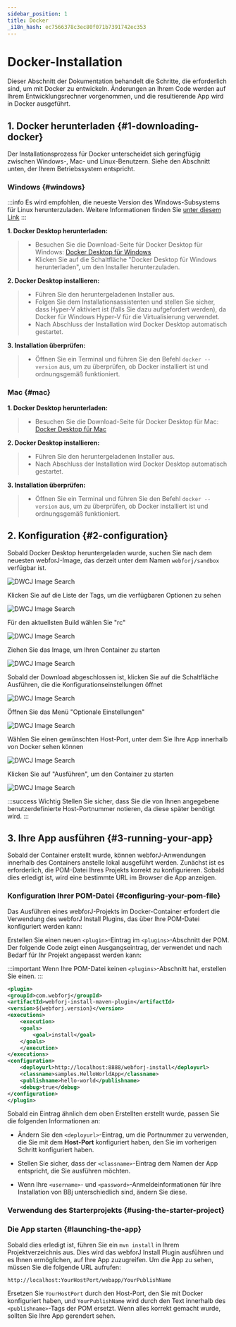 ```yaml
---
sidebar_position: 1
title: Docker
_i18n_hash: ec7566378c3ec80f071b7391742ec353
---
```

# Docker-Installation

Dieser Abschnitt der Dokumentation behandelt die Schritte, die erforderlich sind, um mit Docker zu entwickeln. Änderungen an Ihrem Code werden auf Ihrem Entwicklungsrechner vorgenommen, und die resultierende App wird in Docker ausgeführt.

## 1. Docker herunterladen {#1-downloading-docker}

Der Installationsprozess für Docker unterscheidet sich geringfügig zwischen Windows-, Mac- und Linux-Benutzern. Siehe den Abschnitt unten, der Ihrem Betriebssystem entspricht.

### Windows {#windows}

:::info
Es wird empfohlen, die neueste Version des Windows-Subsystems für Linux herunterzuladen. Weitere Informationen finden Sie [unter diesem Link](https://learn.microsoft.com/en-us/windows/wsl/install)
:::

**1. Docker Desktop herunterladen:**
>- Besuchen Sie die Download-Seite für Docker Desktop für Windows: [Docker Desktop für Windows](https://www.docker.com/products/docker-desktop/)
>- Klicken Sie auf die Schaltfläche "Docker Desktop für Windows herunterladen", um den Installer herunterzuladen.

**2. Docker Desktop installieren:**
>- Führen Sie den heruntergeladenen Installer aus.
>- Folgen Sie dem Installationsassistenten und stellen Sie sicher, dass Hyper-V aktiviert ist (falls Sie dazu aufgefordert werden), da Docker für Windows Hyper-V für die Virtualisierung verwendet.
>- Nach Abschluss der Installation wird Docker Desktop automatisch gestartet.

**3. Installation überprüfen:**
>- Öffnen Sie ein Terminal und führen Sie den Befehl `docker --version` aus, um zu überprüfen, ob Docker installiert ist und ordnungsgemäß funktioniert.

### Mac {#mac}

**1. Docker Desktop herunterladen:**
>- Besuchen Sie die Download-Seite für Docker Desktop für Mac: [Docker Desktop für Mac](https://www.docker.com/products/docker-desktop/)

**2. Docker Desktop installieren:**
>- Führen Sie den heruntergeladenen Installer aus.
>- Nach Abschluss der Installation wird Docker Desktop automatisch gestartet.

**3. Installation überprüfen:**
>- Öffnen Sie ein Terminal und führen Sie den Befehl `docker --version` aus, um zu überprüfen, ob Docker installiert ist und ordnungsgemäß funktioniert.

## 2. Konfiguration {#2-configuration}

Sobald Docker Desktop heruntergeladen wurde, suchen Sie nach dem neuesten webforJ-Image, das derzeit unter dem Namen `webforj/sandbox` verfügbar ist.

![DWCJ Image Search](/img/bbj-installation/docker/Step_1l.png#rounded-border)

Klicken Sie auf die Liste der Tags, um die verfügbaren Optionen zu sehen

![DWCJ Image Search](/img/bbj-installation/docker/Step_2l.png#rounded-border)

Für den aktuellsten Build wählen Sie "rc"

![DWCJ Image Search](/img/bbj-installation/docker/Step_3l.png#rounded-border)

Ziehen Sie das Image, um Ihren Container zu starten

![DWCJ Image Search](/img/bbj-installation/docker/Step_4l.png#rounded-border)

Sobald der Download abgeschlossen ist, klicken Sie auf die Schaltfläche Ausführen, die die Konfigurationseinstellungen öffnet

![DWCJ Image Search](/img/bbj-installation/docker/Step_5l.png#rounded-border)

Öffnen Sie das Menü "Optionale Einstellungen"

![DWCJ Image Search](/img/bbj-installation/docker/Step_6l.png#rounded-border)

Wählen Sie einen gewünschten Host-Port, unter dem Sie Ihre App innerhalb von Docker sehen können

![DWCJ Image Search](/img/bbj-installation/docker/Step_7l.png#rounded-border)

Klicken Sie auf "Ausführen", um den Container zu starten

![DWCJ Image Search](/img/bbj-installation/docker/Step_8l.png#rounded-border)

:::success Wichtig
Stellen Sie sicher, dass Sie die von Ihnen angegebene benutzerdefinierte Host-Portnummer notieren, da diese später benötigt wird.
:::

## 3. Ihre App ausführen {#3-running-your-app}

Sobald der Container erstellt wurde, können webforJ-Anwendungen innerhalb des Containers anstelle lokal ausgeführt werden. Zunächst ist es erforderlich, die POM-Datei Ihres Projekts korrekt zu konfigurieren. Sobald dies erledigt ist, wird eine bestimmte URL im Browser die App anzeigen.

### Konfiguration Ihrer POM-Datei {#configuring-your-pom-file}

Das Ausführen eines webforJ-Projekts im Docker-Container erfordert die Verwendung des webforJ Install Plugins, das über Ihre POM-Datei konfiguriert werden kann:

Erstellen Sie einen neuen `<plugin>`-Eintrag im `<plugins>`-Abschnitt der POM. Der folgende Code zeigt einen Ausgangseintrag, der verwendet und nach Bedarf für Ihr Projekt angepasst werden kann:

:::important
Wenn Ihre POM-Datei keinen `<plugins>`-Abschnitt hat, erstellen Sie einen.
:::

```xml
<plugin>
<groupId>com.webforj</groupId>
<artifactId>webforj-install-maven-plugin</artifactId>
<version>${webforj.version}</version>
<executions>
    <execution>
    <goals>
        <goal>install</goal>
    </goals>
    </execution>
</executions>
<configuration>
    <deployurl>http://localhost:8888/webforj-install</deployurl>
    <classname>samples.HelloWorldApp</classname>
    <publishname>hello-world</publishname>
    <debug>true</debug>
</configuration>
</plugin>
```

Sobald ein Eintrag ähnlich dem oben Erstellten erstellt wurde, passen Sie die folgenden Informationen an:

- Ändern Sie den `<deployurl>`-Eintrag, um die Portnummer zu verwenden, die Sie mit dem **Host-Port** konfiguriert haben, den Sie im vorherigen Schritt konfiguriert haben.

- Stellen Sie sicher, dass der `<classname>`-Eintrag dem Namen der App entspricht, die Sie ausführen möchten.

- Wenn Ihre `<username>`- und `<password>`-Anmeldeinformationen für Ihre Installation von BBj unterschiedlich sind, ändern Sie diese.

### Verwendung des Starterprojekts {#using-the-starter-project}

<ComponentArchetype
project="bbj-hello-world"
/>

### Die App starten {#launching-the-app}

Sobald dies erledigt ist, führen Sie ein `mvn install` in Ihrem Projektverzeichnis aus. Dies wird das webforJ Install Plugin ausführen und es Ihnen ermöglichen, auf Ihre App zuzugreifen. Um die App zu sehen, müssen Sie die folgende URL aufrufen:

`http://localhost:YourHostPort/webapp/YourPublishName`

Ersetzen Sie `YourHostPort` durch den Host-Port, den Sie mit Docker konfiguriert haben, und `YourPublishName` wird durch den Text innerhalb des `<publishname>`-Tags der POM ersetzt. Wenn alles korrekt gemacht wurde, sollten Sie Ihre App gerendert sehen.
